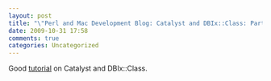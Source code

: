 ```yaml
---
layout: post
title: "\"Perl and Mac Development Blog: Catalyst and DBIx::Class: Part 1\""
date: 2009-10-31 17:58
comments: true
categories: Uncategorized
---
```

Good [tutorial](http://perlandmac.blogspot.com/2007/09/catalyst-and-dbixclass-part-1.html) on Catalyst and DBIx::Class.
